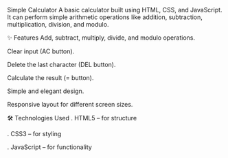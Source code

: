 Simple Calculator
A basic calculator built using HTML, CSS, and JavaScript.
It can perform simple arithmetic operations like addition, subtraction, multiplication, division, and modulo.

✨ Features
Add, subtract, multiply, divide, and modulo operations.

Clear input (AC button).

Delete the last character (DEL button).

Calculate the result (= button).

Simple and elegant design.

Responsive layout for different screen sizes.

🛠️ Technologies Used
. HTML5 – for structure

. CSS3 – for styling

. JavaScript – for functionality

